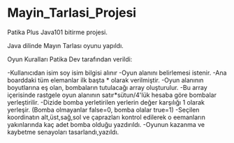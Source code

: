 # Mayin_Tarlasi_Projesi
Patika Plus Java101 bitirme projesi.

 Java dilinde Mayın Tarlası oyunu yapıldı.

Oyun Kuralları Patika Dev tarafından verildi:

-Kullanıcıdan isim soy isim bilgisi alınır
-Oyun alanını belirlemesi istenir.
-Ana boarddaki tüm elemanlar ilk başta * olarak verilmiştir.
-Oyun alanının boyutlarına eş olan, bombaların tutulacağı array oluşturulur. 
-Bu array içerisinde rastgele oyun alanının satır*sütun/4'lük hesaba göre bombalar yerleştirilir. 
-Dizide bomba yerletirilen yerlerin değer karşılığı 1 olarak yerleşir. (Bomba olmayanlar false=0, bomba olalar true=1)
-Seçilen koordinatın alt,üst,sağ,sol ve çaprazları kontrol edilerek o eemanların yakınlarında kaç adet bomba olduğu yazdırıldı.
-Oyunun kazanma ve kaybetme senayoları tasarlandı,yazıldı.
